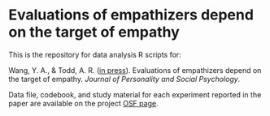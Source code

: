 # Evaluations of empathizers depend on the target of empathy
This is the repository for data analysis R scripts for:

Wang, Y. A., & Todd, A. R. ([in press](https://psycnet.apa.org/record/2020-69773-001)). Evaluations of empathizers depend on the target of empathy. *Journal of Personality and Social Psychology*.

Data file, codebook, and study material for each experiment reported in the paper are available on the project [OSF page](https://osf.io/s4ab3/).
